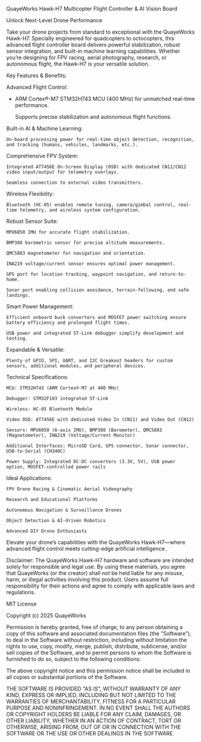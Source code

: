QuayeWorks Hawk-H7 Multicopter Flight Controller & AI Vision Board

Unlock Next-Level Drone Performance

Take your drone projects from standard to exceptional with the QuayeWorks Hawk-H7. Specially engineered for quadcopters to octocopters, this advanced flight controller board delivers powerful stabilization, robust sensor integration, and built-in machine learning capabilities. Whether you’re designing for FPV racing, aerial photography, research, or autonomous flight, the Hawk-H7 is your versatile solution.

Key Features & Benefits:

  Advanced Flight Control:
  
  - ARM Cortex®-M7 STM32H743 MCU (400 MHz) for unmatched real-time performance.
    
    Supports precise stabilization and autonomous flight functions.

  Built-in AI & Machine Learning:
  
    On-board processing power for real-time object detection, recognition, and tracking (humans, vehicles, landmarks, etc.).

  Comprehensive FPV System:
  
    Integrated AT7456E On-Screen Display (OSD) with dedicated CN11/CN12 video input/output for telemetry overlays.
    
    Seamless connection to external video transmitters.

  Wireless Flexibility:
  
    Bluetooth (HC-05) enables remote tuning, camera/gimbal control, real-time telemetry, and wireless system configuration.

  Robust Sensor Suite:
  
    MPU6050 IMU for accurate flight stabilization.
    
    BMP388 barometric sensor for precise altitude measurements.
    
    QMC5883 magnetometer for navigation and orientation.
    
    INA219 voltage/current sensor ensures optimal power management.
    
    GPS port for location tracking, waypoint navigation, and return-to-home.
    
    Sonar port enabling collision avoidance, terrain-following, and safe landings.

  Smart Power Management:
  
    Efficient onboard buck converters and MOSFET power switching ensure battery efficiency and prolonged flight times.
    
    USB power and integrated ST-Link debugger simplify development and testing.
    
  Expandable & Versatile:
  
    Plenty of GPIO, SPI, UART, and I2C breakout headers for custom sensors, additional modules, and peripheral devices.

  Technical Specifications:
  
    MCU: STM32H743 (ARM Cortex®-M7 at 400 MHz)
    
    Debugger: STM32F103 integrated ST-Link
    
    Wireless: HC-05 Bluetooth Module
    
    Video OSD: AT7456E with dedicated Video In (CN11) and Video Out (CN12)
    
    Sensors: MPU6050 (6-axis IMU), BMP388 (Barometer), QMC5883 (Magnetometer), INA219 (Voltage/Current Monitor)
    
    Additional Interfaces: MicroSD Card, GPS connector, Sonar connector, USB-to-Serial (CH340C)
    
    Power Supply: Integrated DC-DC converters (3.3V, 5V), USB power option, MOSFET-controlled power rails

  Ideal Applications:
  
    FPV Drone Racing & Cinematic Aerial Videography
    
    Research and Educational Platforms
    
    Autonomous Navigation & Surveillance Drones
    
    Object Detection & AI-driven Robotics
    
    Advanced DIY Drone Enthusiasts

Elevate your drone’s capabilities with the QuayeWorks Hawk-H7—where advanced flight control meets cutting-edge artificial intelligence.

Disclaimer: The QuayeWorks Hawk-H7 hardware and software are intended solely for responsible and legal use. By using these materials, you agree that QuayeWorks (or the creator) shall not be held liable for any misuse, harm, or illegal activities involving this product. Users assume full responsibility for their actions and agree to comply with applicable laws and regulations.

MIT License

Copyright (c) 2025 QuayeWorks

Permission is hereby granted, free of charge, to any person obtaining a copy
of this software and associated documentation files (the "Software"), to deal
in the Software without restriction, including without limitation the rights
to use, copy, modify, merge, publish, distribute, sublicense, and/or sell
copies of the Software, and to permit persons to whom the Software is
furnished to do so, subject to the following conditions:

The above copyright notice and this permission notice shall be included in all
copies or substantial portions of the Software.

THE SOFTWARE IS PROVIDED "AS IS", WITHOUT WARRANTY OF ANY KIND, EXPRESS OR
IMPLIED, INCLUDING BUT NOT LIMITED TO THE WARRANTIES OF MERCHANTABILITY,
FITNESS FOR A PARTICULAR PURPOSE AND NONINFRINGEMENT. IN NO EVENT SHALL THE
AUTHORS OR COPYRIGHT HOLDERS BE LIABLE FOR ANY CLAIM, DAMAGES, OR OTHER
LIABILITY, WHETHER IN AN ACTION OF CONTRACT, TORT OR OTHERWISE, ARISING FROM,
OUT OF OR IN CONNECTION WITH THE SOFTWARE OR THE USE OR OTHER DEALINGS IN THE
SOFTWARE.
